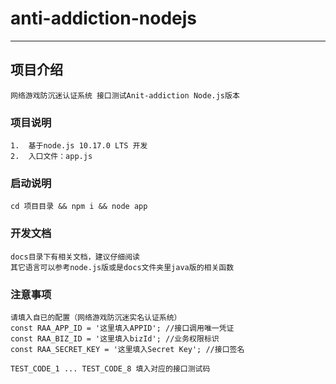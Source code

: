 # anti-addiction-nodejs
---
## 项目介绍
    网络游戏防沉迷认证系统 接口测试Anit-addiction Node.js版本

### 项目说明
    1.  基于node.js 10.17.0 LTS 开发
    2.  入口文件：app.js

### 启动说明
    cd 项目目录 && npm i && node app  

### 开发文档
    docs目录下有相关文档，建议仔细阅读
    其它语言可以参考node.js版或是docs文件夹里java版的相关函数

### 注意事项
    请填入自已的配置（网络游戏防沉迷实名认证系统）
    const RAA_APP_ID = '这里填入APPID'; //接口调用唯一凭证
    const RAA_BIZ_ID = '这里填入bizId'; //业务权限标识
    const RAA_SECRET_KEY = '这里填入Secret Key'; //接口签名

    TEST_CODE_1 ... TEST_CODE_8 填入对应的接口测试码

